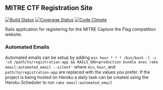MITRE CTF Registration Site
---------------------------

[![Build Status](https://travis-ci.org/mitre-cyber-academy/registration-app.svg?branch=master)](https://travis-ci.org/mitre-cyber-academy/registration-app)
[![Coverage Status](https://coveralls.io/repos/github/mitre-cyber-academy/registration-app/badge.svg?branch=master)](https://coveralls.io/github/mitre-cyber-academy/registration-app?branch=master)
[![Code Climate](https://codeclimate.com/github/mitre-cyber-academy/registration-app/badges/gpa.svg)](https://codeclimate.com/github/mitre-cyber-academy/registration-app)

Rails application for registering for the MITRE Capture the Flag competition website.


### Automated Emails ###

Automated emails can be setup by adding
`min hour * * * /bin/bash -l -c 'cd /path/to/registration-app && RAILS_ENV=production bundle exec rake email:automated_email --silent'`
where `min`, `hour`, and `path/to/registration-app` are replaced with the values you prefer. 
If the project is being hosted on Heroku a daily task can be created using the Heroku Scheduler to run `rake email:automated_email`
